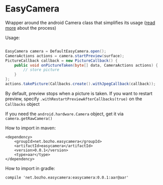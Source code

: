 EasyCamera
==========

Wrapper around the android Camera class that simplifies its usage (<a href="http://techblog.bozho.net/?p=1380">read more</a> about the process)

Usage:

```java

EasyCamera camera = DefaultEasyCamera.open();
CameraActions actions = camera.startPreview(surface);
PictureCallback callback = new PictureCallback() {
    public void onPictureTaken(byte[] data, CameraActions actions) {
        // store picture
    }
};
actions.takePicture(Callbacks.create().withJpegCallback(callback));
```

By default, preview stops when a picture is taken. If you want to restart preview, specify `.withRestartPreviewAfterCallbacks(true)` on the `Callbacks` object

If you need the `android.hardware.Camera` object, get it via `camera.getRawCamera()`

How to import in maven:

	<dependency>
        <groupId>net.bozho.easycamera</groupId>
        <artifactId>easycamera</artifactId>
        <version>0.0.1</version>
        <type>aar</type>
    </dependency>

How to import in gradle:

    compile 'net.bozho.easycamera:easycamera:0.0.1:aar@aar'
